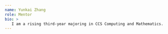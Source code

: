 ```yaml
---
name: Yunkai Zhang
role: Mentor
bio: >
   I am a rising third-year majoring in CCS Computing and Mathematics. My main research experiences lie in machine learning and math modeling.   I am currently working in Prof. Xifeng Yan’s lab on time-series processing. In terms of experiences relevant to the course, I used Java to compete in   USA Computing Olympiad, so feel free to reach out if you have any questions about competitive programming!
---
```

